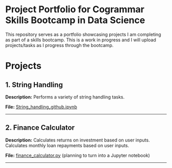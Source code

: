 # Project Portfolio for Cogrammar Skills Bootcamp in Data Science

This repository serves as a portfolio showcasing projects I am completing as part of a skills bootcamp. This is a work in progress and I will upload projects/tasks as I progress through the bootcamp.

# Projects

## 1. String Handling

**Description:** Performs a variety of string handling tasks.

**File:** [String_handling_github.ipynb](String_handling_github.ipynb)

---

## 2. Finance Calculator

**Description:** Calculates returns on investment based on user inputs. Calculates monthly loan repayments based on user inputs.

**File:** [finance_calculator.py](finance_calculators.py) (planning to turn into a Jupyter notebook)

---
